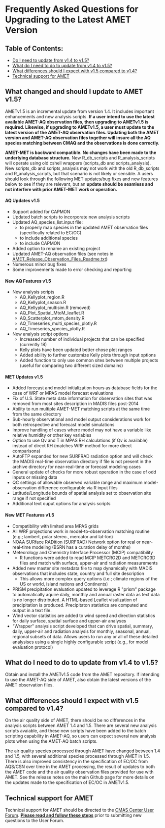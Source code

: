 # Frequently Asked Questions for Upgrading to the Latest AMET Version

## Table of Contents:
* [Do I need to update from v1.4 to v1.5?](#why_update_v14_v15)
* [What do I need to do to update from v1.4 to v1.5?](#update_v14_v15)
* [What differences should I expect with v1.5 compared to v1.4?](#diff_v14_v15)
* [Technical support for AMET](#tech_support)

<a id=why_update_v14_v15></a>
## What changed and should I update to AMET v1.5?
AMETv1.5 is an incremental update from version 1.4. It includes important enhancements and new analysis scripts. **If a user intend to use the latest available AMET-AQ observation files, then upgrading to AMETv1.5 is required. Likewise, if upgrading to AMETv1.5, a user must update to the latest version of the AMET-AQ observation files. Updating both the AMET version and AMET-AQ observation files together will insure all the AQ species matching between CMAQ and the observations is done correctly.**

**AMET-MET is backward compatible. No changes have been made to the underlying database structure.** New R_db_scripts and R_analysis_scripts will operate using old cshell wrappers (scripts_db and scripts_analysis). New scripts_db and scripts_analysis may not work with the old R_db_scripts and R_analysis_scripts, but that scenario is not likely or sensible. A users should look through the following MET updates/bug fixes and new features below to see if they are relevant, but an **update should be seamless and not interfere with prior AMET-MET work or operation.**

#### AQ Updates v1.5

-	Support added for CAPMON 
-	Updated batch scripts to incorporate new analysis scripts
-	Updated AQ_species_list.input file:
       - to properly map species in the updated AMET observation files (specifically related to EC/OC)
       - to include additional species
       - to include CAPMON
-	Added option to rename an existing project
-	Updated AMET-AQ observation files (see notes in [AMET_Release_Observation_Files_Readme.txt](https://github.com/USEPA/AMET/files/8655699/AMET_Release_Observation_Files_Readme.txt))
-	Numerous minor bug fixes
-	Some improvements made to error checking and reporting

#### New AQ Features v1.5

-	New analysis scripts
       - AQ_Kellyplot_region.R
       - AQ_Kellyplot_season.R
       - AQ_Kellyplot_multisim.R (removed)
       - AQ_Plot_Spatial_MtoM_leaflet.R
       - AQ_Scatterplot_mtom_density.R
       - AQ_Timeseries_multi_species_plotly.R
       - AQ_Timeseries_species_plotly.R
-	New analysis script options
       - Increased number of individual projects that can be specified (currently 18)
       - Kelly plots have been updated better chose plot ranges
       - Added ability to further customize Kelly plots through input options
       - Added function to only use common sites between multiple projects (useful for comparing two different sized domains)

#### MET Updates v1.5

-	Added forecast and model initialization hours as database fields for the case of WRF or MPAS model forecast evaluations
-	Fix of U.S. State meta data information for observation sites that was removed from most sites description in MADIS files post-2014
-	Ability to run multiple AMET-MET matching scripts at the same time from the same directory
-	Sub-hourly observational and model output considerations work for both retrospective and forecast model simulations
-	Improve handling of cases where model may not have a variable like relative humidity or other key variables
-	Option to use Qv and T in MPAS RH calculations (if Qv is available) instead of direct RH (matches WRF method for more direct comparisons)
-	AutoFTP expanded for new SURFRAD radiation option and will check the MADIS real-time observation directory if file is not present in the archive directory for near-real-time or forecast modeling cases
-	General update of checks for more robust operation in the case of odd inputs or missing data
-	QC settings of allowable observed variable range and maximum model-observation difference configurable via R input files
-	Latitude/Longitude bounds of spatial analysis set to observation site range if not specified
-	Additional text ouput options for analysis scripts

#### New MET Features v1.5

-	Compatibility with limited area MPAS grids
-	All WRF projections work in model-to-observation matching routine (e.g.; lambert, polar stereo., mercator and lat-lon)
-	NOAA SURface RADition (SURFRAD) Network option for real or near-real-time modeling (BSRN has a curation delay of months)
-	Meteorology and Chemistry Interface Processor (MCIP) compatibility
       - R functions were added to read MCIP METCRO2D and METCRO3D files and match with surface, upper-air and radiation measurements
-	Added new master site metadata file to map dynamically with MADIS observations that includes state, country and full site description
       - This allows more complex query options (i.e.; climate regions of the US or world, island nations and Continents)       
-	PRISM precipitation evaluation updated to leverage R "prism" package to automatically aquire daily, monthly and annual raster data as text data is no longer distributed. A HTML-based Leaflet visulization of precipitation is produced. Precipitaton statistics are computed and output in a text file. 
-	Wind vector statistics are added to wind speed and direction statistics for daily surface, spatial surface and upper-air analyses
-	"Wrapper" analysis script developed that can drive spatial, summary, daily, upper-air and radiation analysis for monthly, seasonal, annual, regional subsets of data. Allows users to run any or all of these detailed analysises using a single highly configurable script (e.g., for model evaluation protocol)
 


<a id=update_v14_v15></a>
## What do I need to do to update from v1.4 to v1.5?
Obtain and install the AMETv1.5 code from the AMET repository. If intending to use the AMET-AQ side of AMET, also obtain the latest versions of the AMET observation files.

<a id=diff_v14_v15></a>
## What differences should I expect with v1.5 compared to v1.4?
On the air quality side of AMET, there should be no differences in the analysis scripts between AMET 1.4 and 1.5. There are several new analysis scripts avaiable, and these new scripts have been added to the batch scripting capability in AMET-AQ, so users can expect several new analysis plots when using the AMET-AQ batch scripts.  

The air quality species processed through AMET have changed between 1.4 and 1.5, with several additional species processed through AMET in 1.5. There is also improved consistency in the specification of EC/OC from AQS/CSN over time in the AMET processing, the result of updates to both the AMET code and the air quality observation files provided for use with AMET. See the release notes on the main Github page for more details on the updates made to the specification of EC/OC in AMETv1.5.

<a id=tech_support></a>
## Technical support for AMET
Technical support for AMET should be directed to the [CMAS Center User Forum](https://forum.cmascenter.org/). 
 [**Please read and follow these steps**](https://forum.cmascenter.org/t/please-read-before-posting/1321) prior to submitting new questions to the User Forum.
